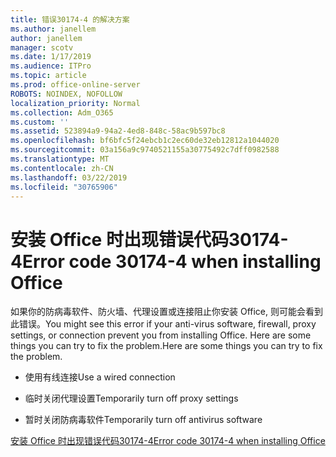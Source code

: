 ```yaml
---
title: 错误30174-4 的解决方案
ms.author: janellem
author: janellem
manager: scotv
ms.date: 1/17/2019
ms.audience: ITPro
ms.topic: article
ms.prod: office-online-server
ROBOTS: NOINDEX, NOFOLLOW
localization_priority: Normal
ms.collection: Adm_O365
ms.custom: ''
ms.assetid: 523894a9-94a2-4ed8-848c-58ac9b597bc8
ms.openlocfilehash: bf6bfc5f24ebcb1c2ec60de32eb12812a1044020
ms.sourcegitcommit: 03a156a9c9740521155a30775492c7dff0982588
ms.translationtype: MT
ms.contentlocale: zh-CN
ms.lasthandoff: 03/22/2019
ms.locfileid: "30765906"
---
```

# <a name="error-code-30174-4-when-installing-office"></a><span data-ttu-id="c6bcf-102">安装 Office 时出现错误代码30174-4</span><span class="sxs-lookup"><span data-stu-id="c6bcf-102">Error code 30174-4 when installing Office</span></span>

<span data-ttu-id="c6bcf-103">如果你的防病毒软件、防火墙、代理设置或连接阻止你安装 Office, 则可能会看到此错误。</span><span class="sxs-lookup"><span data-stu-id="c6bcf-103">You might see this error if your anti-virus software, firewall, proxy settings, or connection prevent you from installing Office.</span></span> <span data-ttu-id="c6bcf-104">Here are some things you can try to fix the problem.</span><span class="sxs-lookup"><span data-stu-id="c6bcf-104">Here are some things you can try to fix the problem.</span></span>
  
- <span data-ttu-id="c6bcf-105">使用有线连接</span><span class="sxs-lookup"><span data-stu-id="c6bcf-105">Use a wired connection</span></span>
    
- <span data-ttu-id="c6bcf-106">临时关闭代理设置</span><span class="sxs-lookup"><span data-stu-id="c6bcf-106">Temporarily turn off proxy settings</span></span>
    
- <span data-ttu-id="c6bcf-107">暂时关闭防病毒软件</span><span class="sxs-lookup"><span data-stu-id="c6bcf-107">Temporarily turn off antivirus software</span></span>
    
[<span data-ttu-id="c6bcf-108">安装 Office 时出现错误代码30174-4</span><span class="sxs-lookup"><span data-stu-id="c6bcf-108">Error code 30174-4 when installing Office</span></span>](https://support.office.com/article/5d5551db-266f-47b3-93fc-d51c2e8f4c0b?wt.mc_id=Alchemy_ClientDIA)
  


